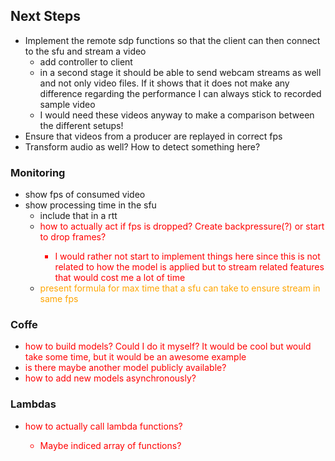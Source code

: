 ## Next Steps
- Implement the remote sdp functions so that the client 
  can then connect to the sfu and stream a video
  - add controller to client
  - in a second stage it should be able to send webcam streams as well
    and not only video files. If it shows that it does not make any difference
    regarding the performance I can always stick to recorded sample video
  - I would need these videos anyway to make a comparison between the different setups!
- Ensure that videos from a producer are replayed in correct fps
- Transform audio as well? How to detect something here?
### Monitoring
  - show fps of consumed video
  - show processing time in the sfu
    - include that in a rtt
    - <span style="color:red">how to actually act if fps is dropped? Create backpressure(?) or start to drop frames?
      - I would rather not start to implement things here since this is not related to how the model is applied but to stream related features that would cost me a lot of time
    - <span style="color:orange">present formula for max time that a sfu can take to ensure stream in same fps</span>
### Coffe
  - <span style="color:red">how to build models? Could I do it myself? It would be cool but would take some time, but it would be an awesome example
  - <span style="color:red">is there maybe another model publicly available?
  - <span style="color:red">how to add new models asynchronously?
### Lambdas
  - <span style="color:red">how to actually call lambda functions? 
    - Maybe indiced array of functions?